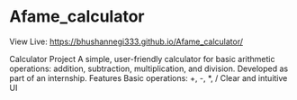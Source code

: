 # Afame_calculator

View Live: https://bhushannegi333.github.io/Afame_calculator/


Calculator Project A simple, user-friendly calculator for basic arithmetic operations: addition, subtraction, multiplication, and division. Developed as part of an internship.  Features Basic operations: +, -, *, / Clear and intuitive UI
